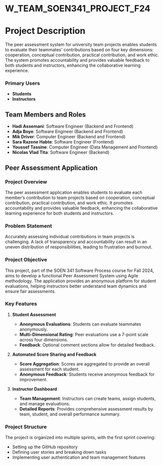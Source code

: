 # W_TEAM_SOEN341_PROJECT_F24

# Project Description

The peer assessment system for university team projects enables students to evaluate their teammates' contributions based on four key dimensions: cooperation, conceptual contribution, practical contribution, and work ethic. The system promotes accountability and provides valuable feedback to both students and instructors, enhancing the collaborative learning experience.

### Primary Users

- **Students**
- **Instructors**

## Team Members and Roles

- **Hadi Assemani**: Software Engineer (Backend and Frontend)
- **Adja Boye**: Software Engineer (Backend and Frontend)
- **Mik Driver**: Computer Engineer (Backend and Frontend)
- **Sara Razene Habte**: Software Engineer (Frontend)
- **Youssef Tassine**: Computer Engineer (Data Management and Frontend)
- **Nicolas Vlad Tita**: Software Engineer (Backend)

## Peer Assessment Application

### Project Overview
The peer assessment application enables students to evaluate each member’s contribution to team projects based on cooperation, conceptual contribution, practical contribution, and work ethic. It promotes accountability and provides valuable feedback, enhancing the collaborative learning experience for both students and instructors.

### Problem Statement
Accurately assessing individual contributions in team projects is challenging. A lack of transparency and accountability can result in an uneven distribution of responsibilities, leading to frustration and burnout.

### Project Objective
This project, part of the SOEN 341 Software Process course for Fall 2024, aims to develop a functional Peer Assessment System using Agile methodology. The application provides an anonymous platform for student evaluations, helping instructors better understand team dynamics and ensure fair assessments.

### Key Features

1. **Student Assessment**
   - **Anonymous Evaluations**: Students can evaluate teammates anonymously.
   - **Multi-Dimensional Rating**: Peer evaluations use a 7-point scale across four dimensions.
   - **Feedback**: Optional comment sections allow for detailed feedback.

2. **Automated Score Sharing and Feedback**
   - **Score Aggregation**: Scores are aggregated to provide an overall assessment for each student.
   - **Anonymous Feedback**: Students receive anonymous feedback for improvement.

3. **Instructor Dashboard**
   - **Team Management**: Instructors can create teams, assign students, and manage evaluations.
   - **Detailed Reports**: Provides comprehensive assessment results by team, student, and overall performance summary.

### Project Structure
The project is organized into multiple sprints, with the first sprint covering:

- Setting up the GitHub repository
- Defining user stories and breaking down tasks
- Implementing user authentication and team management features
